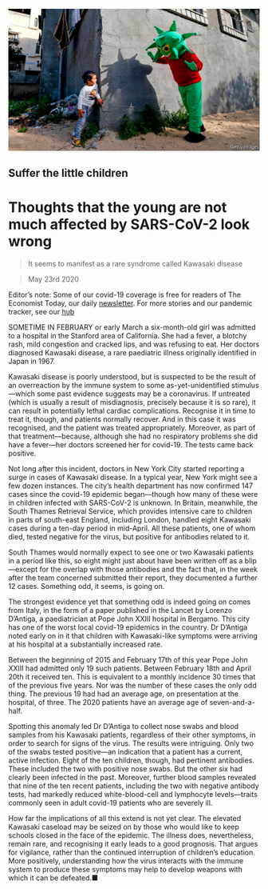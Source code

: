 ![](./images/20200523_STP001_0.jpg)

## Suffer the little children

# Thoughts that the young are not much affected by SARS-CoV-2 look wrong

> It seems to manifest as a rare syndrome called Kawasaki disease

> May 23rd 2020

Editor’s note: Some of our covid-19 coverage is free for readers of The Economist Today, our daily [newsletter](https://www.economist.com/https://my.economist.com/user#newsletter). For more stories and our pandemic tracker, see our [hub](https://www.economist.com//news/2020/03/11/the-economists-coverage-of-the-coronavirus)

SOMETIME IN FEBRUARY or early March a six-month-old girl was admitted to a hospital in the Stanford area of California. She had a fever, a blotchy rash, mild congestion and cracked lips, and was refusing to eat. Her doctors diagnosed Kawasaki disease, a rare paediatric illness originally identified in Japan in 1967.

Kawasaki disease is poorly understood, but is suspected to be the result of an overreaction by the immune system to some as-yet-unidentified stimulus—which some past evidence suggests may be a coronavirus. If untreated (which is usually a result of misdiagnosis, precisely because it is so rare), it can result in potentially lethal cardiac complications. Recognise it in time to treat it, though, and patients normally recover. And in this case it was recognised, and the patient was treated appropriately. Moreover, as part of that treatment—because, although she had no respiratory problems she did have a fever—her doctors screened her for covid-19. The tests came back positive.

Not long after this incident, doctors in New York City started reporting a surge in cases of Kawasaki disease. In a typical year, New York might see a few dozen instances. The city’s health department has now confirmed 147 cases since the covid-19 epidemic began—though how many of these were in children infected with SARS-CoV-2 is unknown. In Britain, meanwhile, the South Thames Retrieval Service, which provides intensive care to children in parts of south-east England, including London, handled eight Kawasaki cases during a ten-day period in mid-April. All these patients, one of whom died, tested negative for the virus, but positive for antibodies related to it.

South Thames would normally expect to see one or two Kawasaki patients in a period like this, so eight might just about have been written off as a blip—except for the overlap with those antibodies and the fact that, in the week after the team concerned submitted their report, they documented a further 12 cases. Something odd, it seems, is going on.

The strongest evidence yet that something odd is indeed going on comes from Italy, in the form of a paper published in the Lancet by Lorenzo D’Antiga, a paediatrician at Pope John XXIII hospital in Bergamo. This city has one of the worst local covid-19 epidemics in the country. Dr D’Antiga noted early on in it that children with Kawasaki-like symptoms were arriving at his hospital at a substantially increased rate.

Between the beginning of 2015 and February 17th of this year Pope John XXIII had admitted only 19 such patients. Between February 18th and April 20th it received ten. This is equivalent to a monthly incidence 30 times that of the previous five years. Nor was the number of these cases the only odd thing. The previous 19 had had an average age, on presentation at the hospital, of three. The 2020 patients have an average age of seven-and-a-half.

Spotting this anomaly led Dr D’Antiga to collect nose swabs and blood samples from his Kawasaki patients, regardless of their other symptoms, in order to search for signs of the virus. The results were intriguing. Only two of the swabs tested positive—an indication that a patient has a current, active infection. Eight of the ten children, though, had pertinent antibodies. These included the two with positive nose swabs. But the other six had clearly been infected in the past. Moreover, further blood samples revealed that nine of the ten recent patients, including the two with negative antibody tests, had markedly reduced white-blood-cell and lymphocyte levels—traits commonly seen in adult covid-19 patients who are severely ill.

How far the implications of all this extend is not yet clear. The elevated Kawasaki caseload may be seized on by those who would like to keep schools closed in the face of the epidemic. The illness does, nevertheless, remain rare, and recognising it early leads to a good prognosis. That argues for vigilance, rather than the continued interruption of children’s education. More positively, understanding how the virus interacts with the immune system to produce these symptoms may help to develop weapons with which it can be defeated.■